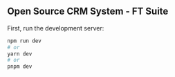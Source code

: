 ## Open Source CRM System - FT Suite

First, run the development server:

```bash
npm run dev
# or
yarn dev
# or
pnpm dev
```
